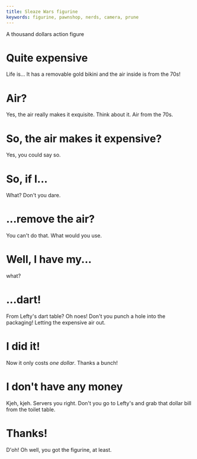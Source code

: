 ```yaml
---
title: Sleaze Wars figurine
keywords: figurine, pawnshop, nerds, camera, prune
---
```


A thousand dollars action figure

# Quite expensive
Life is... It has a removable gold bikini and the air inside is from the 70s!

# Air?
Yes, the air really makes it exquisite. Think about it. Air from the 70s.

# So, the air makes it expensive?
Yes, you could say so.

# So, if I...
What? Don't you dare.

# ...remove the air?
You can't do that. What would you use.

# Well, I have my...
what?

# ...dart!
From Lefty's dart table? Oh noes! Don't you punch a hole into the packaging! Letting the expensive air out.

# I did it!
Now it only costs _one dollar_. Thanks a bunch!

# I don't have any money
Kjeh, kjeh. Servers you right. Don't you go to Lefty's and grab that dollar bill from the toilet table.

# Thanks!
D'oh! Oh well, you got the figurine, at least.
